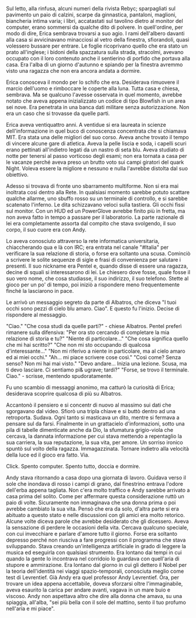 Sul letto, alla rinfusa, alcuni numeri della rivista Rebyc; sparpagliati sul
pavimento un paio di calzini, scarpe da ginnastica, pantaloni, maglioni,
biancheria intima varia; i libri, accatastati sul tavolino dietro al monitor del
computer, erano sommersi da qualche dito di polvere. In quell'ordine, per modo
di dire, Erica sembrava trovarsi a suo agio. I rami dell'albero davanti alla
casa si avvicinavano minacciosi al vetro della finestra, sfiorandoli, quasi
volessero bussare per entrare. Le foglie ricoprivano quello che era stato un
prato all'inglese; i bidoni della spazzatura sulla strada, stracolmi, avevano
occupato con il loro contenuto anche il sentierino di porfido che portava alla
casa. Era l'alba di un giorno d'autunno e spiando per la finestra avremmo visto
una ragazza che non era ancora andata a dormire.

Erica conosceva il mondo per lo schifo che era. Desiderava rimuovere il marcio
dell'uomo e rimboccare le coperte alla luna. Tutta casa e chiesa, sembrava. Ma
se qualcuno l'avesse osservata in quel momento, avrebbe notato che aveva appena
inizializzato un codice di tipo Blowfish in un area sei nove. Era penetrata in
una banca dati militare senza autorizzazione. Non era un caso che si trovasse da
quelle parti.

Erica aveva ventiquattro anni. A ventidue si era laureata in scienze
dell'informazione in quel buco di conoscenza concentrata che si chiamava MIT.
Era stata una delle migliori del suo corso. Aveva anche trovato il tempo di
vincere alcune gare di atletica. Aveva la pelle liscia e soda, i capelli scuri
erano pettinati all'indietro legati da un nastro di seta blu. Aveva studiato di
notte per tenersi al passo vorticoso degli esami; non era tornata a casa per le
vacanze perch&eacute; aveva preso un brutto voto sui campi giratori del quark
Night. Voleva essere la migliore e nessuno e nulla l'avrebbe distolta dal suo
obiettivo.

Adesso si trovava di fronte uno sbarramento multiforme. Non si era mai inoltrata
cos&igrave; dentro alla Rete. In qualsiasi momento sarebbe potuto scattare
qualche allarme, uno sbuffo rosso su un terminale di controllo, e si sarebbe
scatenato l'inferno. Le dita schizzavano veloci sulla tastiera. Gli occhi fissi
sul monitor. Con un HUD ed un PowerGlove avrebbe finito pi&ugrave; in fretta, ma
non aveva fatto in tempo a passare per il laboratorio. La parte razionale di lei
era completamente assorta dal compito che stava svolgendo, il suo corpo, il suo
cuore era con Andy.

Lo aveva conosciuto attraverso la rete informatica universitaria, chiaccherando
qua e l&agrave; con IRC; era entrata nel canale "#Italia" per verificare la sua
relazione di storia, o forse era soltanto una scusa. Cominci&ograve; a scrivere
le solite sequenze di sigle e frasi di convenienza per salutare i presenti. Il
suo nickname era Pentel e, quando disse di essere una ragazza, decine di squali
si interessarono di lei. Le chiesero dove fosse, quale fosse il suo vero nome,
che cosa studiasse, il suo indirizzo, il suo telefono. Stette al gioco per un
po' di tempo, poi inizi&ograve; a rispondere meno frequentemente finch&eacute;
la lasciarono in pace.

Le arriv&ograve; un messaggio segreto da parte di Albatros, che diceva "I tuoi
occhi sono pezzi di cielo blu amaro. Ciao". E questo fu l'inizio. Decise di
rispondere al messaggio.

"Ciao."
"Che cosa studi da quelle parti?" - chiese Albatros.
Pentel prefer&igrave; rimanere sulla difensiva: "Per ora sto cercando di
completare la mia relazione di storia e tu?"
"Niente di particolare..."
"Che cosa significa quello che mi hai scritto?"
"Che non mi sto occupando di qualcosa d'interessante..."
"Non mi riferivo a niente in particolare, ma al cielo amaro ed ai miei occhi."
"Ah... mi piace scrivere cose cos&igrave;."
"Cos&igrave; come? Senza senso? Non mi hai mai visto."
"Devo andare... Inizia una lezione. Scusa, ma ti devo lasciare. Ci sentiamo pi&
ugrave; tardi?"
"Forse, se trovo il terminale. Ciao." - scrisse, mentendo spudoratamente.

Fu uno scambio di messaggi anonimo, ma cattur&ograve; la curiosit&agrave; di
Erica; desiderava scoprire qualcosa di pi&ugrave; su Albatros.

Accanton&ograve; il pensiero e si concentr di nuovo al massimo sui dati che
sgorgavano dal video. Sfior&ograve; una tripla chiave e si butt&ograve; dentro
ad una retroporta. Sudava. Ogni tanto si masticava un dito, mentre si fermava a
pensare sul da farsi. Finalmente in un grattacielo d'informazioni, sotto una
pila di tabelle dimenticate anche da Dio, la sfumatura grigio-viola che cercava,
la dannata informazione per cui stava mettendo a repentaglio la sua carriera, la
sua reputazione, la sua vita, per amore. Un sorriso ironico spunt&ograve; sul
volto della ragazza. Immagazzinata. Tornare indietro alla velocit&agrave; della
luce ed il gioco era fatto. Via.

Click. Spento computer. Spento tutto, doccia e dormire.

Andy stava ritornando a casa dopo una giornata di lavoro. Guidava verso il sole
che inondava di rosso i campi di grano, dal finestrino entrava l'odore dell'erba
appena tagliata. Non c'era molto traffico e Andy sarebbe arrivato a casa prima
del solito. Come per affermare questa considerazione rutt&ograve; un paio di
volte. Sicuramente non immaginava che una donna prima o poi avrebbe cambiato la
sua vita. Pens&ograve; che era da solo, d'altra parte si era abituato a questo
stato e nelle discussioni con gli amici era molto retorico. Alcune volte diceva
parole che avrebbe desiderato che gli dicessero. Aveva la sensazione di perdere
le occasioni della vita. Cercava qualcuno speciale, con cui invecchiare e
parlare d'amore tutto il giorno. Forse era soltanto depresso perch&eacute; non
riusciva a fare progressi con il programma che stava sviluppando. Stava creando
un'intelligenza artificiale in grado di leggere la musica ed eseguirla con
qualsiasi strumento. Era lontano dai tempi in cui quando la gente lo incontrava
nel corridoio lo guardava con quell'aria di stupore e ammirazione. Era lontano
dal giorno in cui gli dettero il Nobel per la teoria dell'identit&agrave; nei
viaggi spazio-temporali, conosciuta meglio come test di Levrentief. Gi&agrave;
Andy era quel professor Andy Levrentief. Ora, per trovare un idea appena
accettabile, doveva sforzarsi oltre l'immaginabile, aveva esaurito la carica per
andare avanti, vagava in un mare buio e viscoso. Andy non aspettava altro che
dire alla donna che amava, su una spiaggia, all'alba, "sei pi&ugrave; bella con
il sole del mattino, sento il tuo profumo nell'aria e mi piace".
